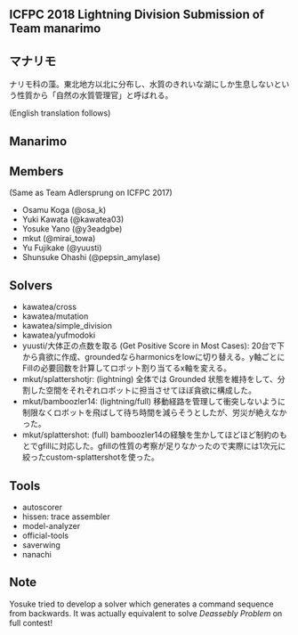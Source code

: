## ICFPC 2018 Lightning Division Submission of Team manarimo

## マナリモ
ナリモ科の藻。東北地方以北に分布し、水質のきれいな湖にしか生息しないという性質から「自然の水質管理官」と呼ばれる。

(English translation follows)
## Manarimo 


## Members
(Same as Team Adlersprung on ICFPC 2017)
* Osamu Koga (@osa_k)
* Yuki Kawata (@kawatea03)
* Yosuke Yano (@y3eadgbe)
* mkut (@mirai_towa)
* Yu Fujikake (@yuusti)
* Shunsuke Ohashi (@pepsin_amylase)


## Solvers
* kawatea/cross
* kawatea/mutation
* kawatea/simple_division
* kawatea/yufmodoki
* yuusti/大体正の点数を取る (Get Positive Score in Most Cases): 20台で下から貪欲に作成、groundedならharmonicsをlowに切り替える。y軸ごとにFillの必要回数を計算してロボット割り当てるx軸を変える。
* mkut/splattershotjr: (lightning) 全体では Grounded 状態を維持をして、分割した空間をそれぞれロボットに担当させてほぼ貪欲に構成した。
* mkut/bamboozler14: (lightning/full) 移動経路を管理して衝突しないように制限なくロボットを飛ばして待ち時間を減らそうとしたが、労災が絶えなかった。
* mkut/splattershot: (full) bamboozler14の経験を生かしてほどほど制約のもとでgfillに対応した。gfillの性質の考察が足りなかったので実際には1次元に絞ったcustom-splattershotを使った。

## Tools
* autoscorer
* hissen: trace assembler
* model-analyzer
* official-tools
* saverwing 
* nanachi


## Note
Yosuke tried to develop a solver which generates a command sequence from backwards. It was actually equivalent to solve *Deassebly Problem* on full contest!
